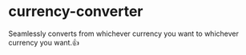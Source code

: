 # currency-converter
Seamlessly converts from whichever currency you want to whichever currency you want.👍

